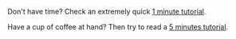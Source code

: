 Don't have time? Check an extremely quick [1 minute tutorial](1min.md).

Have a cup of coffee at hand? Then try to read a [5 minutes tutorial](5min.md).


